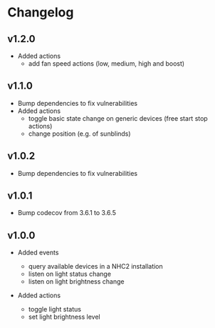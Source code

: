 # Changelog

## v1.2.0
* Added actions
    * add fan speed actions (low, medium, high and boost)
## v1.1.0
* Bump dependencies to fix vulnerabilities
* Added actions
    * toggle basic state change on generic devices (free start stop actions)
    * change position (e.g. of sunblinds)

## v1.0.2
* Bump dependencies to fix vulnerabilities

## v1.0.1
* Bump codecov from 3.6.1 to 3.6.5

## v1.0.0
* Added events
    * query available devices in a NHC2 installation
    * listen on light status change
    * listen on light brightness change
    
* Added actions
    * toggle light status
    * set light brightness level
